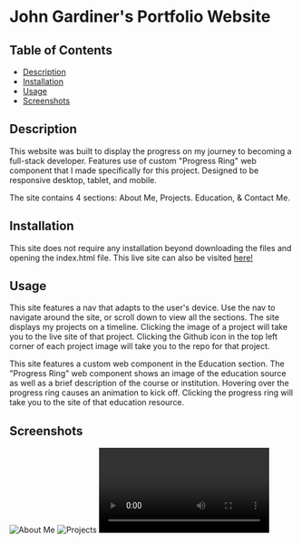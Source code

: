 # John Gardiner's Portfolio Website

## Table of Contents

- [Description](#description)
- [Installation](#installation)
- [Usage](#usage)
- [Screenshots](#screenshots)

## Description

This website was built to display the progress on my journey to becoming a full-stack developer. Features use of custom "Progress Ring" web component that I made specifically for this project. Designed to be responsive desktop, tablet, and mobile.

The site contains 4 sections: About Me, Projects. Education, & Contact Me.

## Installation

This site does not require any installation beyond downloading the files and opening the index.html file. This live site can also be visited [here!](https://johngardiner93.github.io/portfolio-site/)

## Usage

This site features a nav that adapts to the user's device. Use the nav to navigate around the site, or scroll down to view all the sections. The site displays my projects on a timeline. Clicking the image of a project will take you to the live site of that project. Clicking the Github icon in the top left corner of each project image will take you to the repo for that project.

This site features a custom web component in the Education section. The "Progress Ring" web component shows an image of the education source as well as a brief description of the course or institution. Hovering over the progress ring causes an animation to kick off. Clicking the progress ring will take you to the site of that education resource.

## Screenshots

![About Me](https://user-images.githubusercontent.com/7349117/129703756-97606ca5-a8a7-473e-b98f-44c81bf84285.png)
![Projects](https://user-images.githubusercontent.com/7349117/129703760-19e2d414-35e2-4dc1-985b-7a43308a3b1c.png)
![Web Component Video](https://user-images.githubusercontent.com/7349117/129703802-2480180d-ef2a-47f5-b292-9686e989a10b.mp4)
